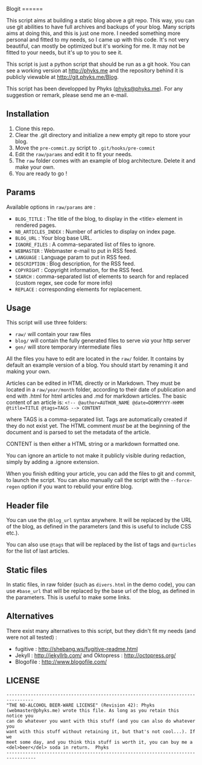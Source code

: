 Blogit ======

This script aims at building a static blog above a git repo. This way, you can
use git abilities to have full archives and backups of your blog. Many scripts
aims at doing this, and this is just one more. I needed something more personal
and fitted to my needs, so I came up with this code. It's not very beautiful,
can mostly be optimized but it's working for me. It may not be fitted to your
needs, but it's up to you to see it.

This script is just a python script that should be run as a git hook. You can
see a working version at http://phyks.me and the repository behind it is
publicly viewable at http://git.phyks.me/Blog.

This script has been developped by Phyks (phyks@phyks.me). For any suggestion
or remark, please send me an e-mail.

## Installation

1. Clone this repo.
2. Clear the .git directory and initialize a new empty git repo to store your
   blog.
3. Move the `pre-commit.py` script to `.git/hooks/pre-commit`
4. Edit the `raw/params` and edit it to fit your needs.
5. The `raw` folder comes with an example of blog architecture. Delete it and
   make your own.
6. You are ready to go !

## Params

Available options in `raw/params` are :

* `BLOG_TITLE` : The title of the blog, to display in the &lt;title&gt; element
  in rendered pages.
* `NB_ARTICLES_INDEX` : Number of articles to display on index page.
* `BLOG_URL` : Your blog base URL.
* `IGNORE_FILES` : A comma-separated list of files to ignore.
* `WEBMASTER` : Webmaster e-mail to put in RSS feed.
* `LANGUAGE` : Language param to put in RSS feed.
* `DESCRIPTION` : Blog description, for the RSS feed.
* `COPYRIGHT` : Copyright information, for the RSS feed.
* `SEARCH` : comma-separated list of elements to search for and replaced
  (custom regex, see code for more info)
* `REPLACE` : corresponding elements for replacement.

## Usage

This script will use three folders:

* `raw/` will contain your raw files
* `blog/` will contain the fully generated files to serve _via_ your http
  server
* `gen/` will store temporary intermediate files

All the files you have to edit are located in the `raw/` folder. It contains by
default an example version of a blog. You should start by renaming it and
making your own.

Articles can be edited in HTML directly or in Markdown. They must be located in
a `raw/year/month` folder, according to their date of publication and end with
.html for html articles and .md for markdown articles. The basic content of an
article is: ```` <!-- @author=AUTHOR_NAME @date=DDMMYYYY-HHMM @title=TITLE
@tags=TAGS --> CONTENT ````

where TAGS is a comma-separated list. Tags are automatically created if they do
not exist yet. The HTML comment *must* be at the beginning of the document and
is parsed to set the metadata of the article.

CONTENT is then either a HTML string or a markdown formatted one.

You can ignore an article to not make it publicly visible during redaction,
simply by adding a .ignore extension.


When you finish editing your article, you can add the files to git and commit,
to launch the script. You can also manually call the script with the
`--force-regen` option if you want to rebuild your entire blog.

## Header file

You can use the `@blog_url` syntax anywhere. It will be replaced by the URL of
the blog, as defined in the parameters (and this is useful to include CSS
etc.).

You can also use `@tags` that will be replaced by the list of tags and
`@articles` for the list of last articles.

## Static files

In static files, in raw folder (such as `divers.html` in the demo code), you
can use `#base_url` that will be replaced by the base url of the blog, as
defined in the parameters. This is useful to make some links.

## Alternatives

There exist many alternatives to this script, but they didn't fit my needs (and
were not all tested) :

* fugitive : http://shebang.ws/fugitive-readme.html
* Jekyll : http://jekyllrb.com/ and Oktopress : http://octopress.org/
* Blogofile : http://www.blogofile.com/

## LICENSE

    --------------------------------------------------------------------------------
    "THE NO-ALCOHOL BEER-WARE LICENSE" (Revision 42): Phyks
    (webmaster@phyks.me) wrote this file. As long as you retain this notice you
    can do whatever you want with this stuff (and you can also do whatever you
    want with this stuff without retaining it, but that's not cool...). If we
    meet some day, and you think this stuff is worth it, you can buy me a
    <del>beer</del> soda in return.  Phyks
    ---------------------------------------------------------------------------------

